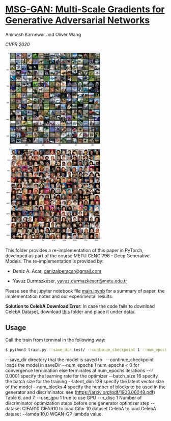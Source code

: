 # [MSG-GAN: Multi-Scale Gradients for Generative Adversarial Networks](https://arxiv.org/pdf/1903.06048.pdf)


Animesh Karnewar and Oliver Wang


*CVPR 2020*

<img src="doc/cifar10_res.png" width="300"/>
<img src="doc/celeba_res.png" width="300"/>

This folder provides a re-implementation of this paper in PyTorch, developed as part of the course METU CENG 796 - Deep Generative Models. The re-implementation is provided by:

* Deniz A. Acar, denizalperacar@gmail.com

* Yavuz Durmazkeser, yavuz.durmazkeser@metu.edu.tr


Please see the jupyter notebook file [main.ipynb](main.ipynb) for a summary of paper, the implementation notes and our experimental results.


**Solution to CelebA Download Error**: In case the code fails to download CelebA Dataset, download [this](https://drive.google.com/drive/folders/1hDQKv_NbYv2lk2sdBiVPQQivMWNSqTOC?usp=sharing) folder and place it under data/.


## Usage

Call the train from terminal in the following way:

```bash
$ python3 train.py --save_dir test/ --continue_checkpoint 1 --num_epochs 1 --lr 0.0001 --batch_size 16 --latent_dim 128 --num_blocks 4 --use_gpu 1 --n_disc 1 --dataset CIFAR10 --lamda 10.0
```
--save_dir <saveDir>  directory that the model is saved to &nbsp;
--continue_checkpoint loads the model in saveDir
--num_epochs 1        num_epochs < 0 for convergence termination else terminates at num_epochs iterations
--lr 0.0001           specify the learning rate for the optimizer
--batch_size 16       specify the batch size for the training
--latent_dim 128      specify the latent vector size of the model
--num_blocks 4        specify the number of blocks to be used in the generator and discriminator. see (https://arxiv.org/pdf/1903.06048.pdf) Table 6. and 7.
--use_gpu 1           true to use GPU
--n_disc 1            Number of discriminator optimization steps before one generator optimizer step
--dataset CIFAR10     CIFAR10 to load Cifar 10 dataset CelebA to load CelebA dataset
--lamda 10.0          WGAN-GP lambda value.
